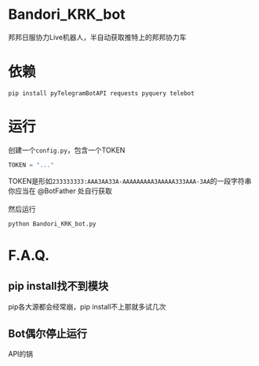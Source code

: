 # Bandori_KRK_bot
邦邦日服协力Live机器人，半自动获取推特上的邦邦协力车

# 依赖
`pip install pyTelegramBotAPI requests pyquery telebot
`</br>

# 运行
创建一个`config.py`，包含一个TOKEN</br>
``` python
TOKEN = "..."
```
TOKEN是形如`233333333:AAA3AA33A-AAAAAAAAA3AAAAA333AAA-3AA`的一段字符串<br>你应当在 @BotFather 处自行获取</br></br>
然后运行</br>
``` bash
python Bandori_KRK_bot.py
```
# F.A.Q.
## pip install找不到模块
pip各大源都会经常崩，pip install不上那就多试几次
## Bot偶尔停止运行
API的锅
